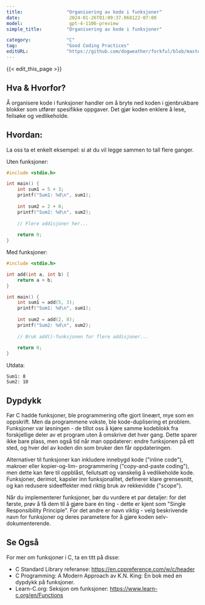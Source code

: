 ```yaml
---
title:                "Organisering av kode i funksjoner"
date:                  2024-01-26T01:09:37.068122-07:00
model:                 gpt-4-1106-preview
simple_title:         "Organisering av kode i funksjoner"

category:             "C"
tag:                  "Good Coding Practices"
editURL:              "https://github.com/dogweather/forkful/blob/master/content/no/c/organizing-code-into-functions.md"
---
```


{{< edit_this_page >}}

## Hva & Hvorfor?
Å organisere kode i funksjoner handler om å bryte ned koden i gjenbrukbare blokker som utfører spesifikke oppgaver. Det gjør koden enklere å lese, feilsøke og vedlikeholde.

## Hvordan:
La oss ta et enkelt eksempel: si at du vil legge sammen to tall flere ganger.

Uten funksjoner:
```C
#include <stdio.h>

int main() {
    int sum1 = 5 + 3;
    printf("Sum1: %d\n", sum1);
    
    int sum2 = 2 + 8;
    printf("Sum2: %d\n", sum2);
    
    // Flere addisjoner her...
    
    return 0;
}
```

Med funksjoner:
```C
#include <stdio.h>

int add(int a, int b) {
    return a + b;
}

int main() {
    int sum1 = add(5, 3);
    printf("Sum1: %d\n", sum1);
    
    int sum2 = add(2, 8);
    printf("Sum2: %d\n", sum2);
    
    // Bruk add()-funksjonen for flere addisjoner...
    
    return 0;
}
```

Utdata:
```
Sum1: 8
Sum2: 10
```

## Dypdykk
Før C hadde funksjoner, ble programmering ofte gjort lineært, mye som en oppskrift. Men da programmene vokste, ble kode-duplisering et problem. Funksjoner var løsningen - de tillot oss å kjøre samme kodeblokk fra forskjellige deler av et program uten å omskrive det hver gang. Dette sparer ikke bare plass, men også tid når man oppdaterer: endre funksjonen på ett sted, og hver del av koden din som bruker den får oppdateringen.

Alternativer til funksjoner kan inkludere innebygd kode ("inline code"), makroer eller kopier-og-lim- programmering ("copy-and-paste coding"), men dette kan føre til oppblåst, feilutsatt og vanskelig å vedlikeholde kode. Funksjoner, derimot, kapsler inn funksjonalitet, definerer klare grensesnitt, og kan redusere sideeffekter med riktig bruk av rekkevidde ("scope").

Når du implementerer funksjoner, bør du vurdere et par detaljer: for det første, prøv å få dem til å gjøre bare én ting - dette er kjent som "Single Responsibility Principle". For det andre er navn viktig - velg beskrivende navn for funksjoner og deres parametere for å gjøre koden selv-dokumenterende.

## Se Også
For mer om funksjoner i C, ta en titt på disse:

- C Standard Library referanse: https://en.cppreference.com/w/c/header
- C Programming: A Modern Approach av K.N. King: En bok med en dypdykk på funksjoner.
- Learn-C.org: Seksjon om funksjoner: https://www.learn-c.org/en/Functions

